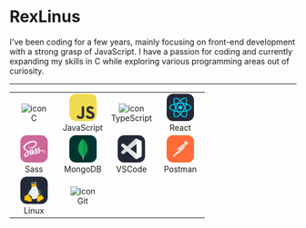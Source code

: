 # RexLinus

I've been coding for a few years, mainly focusing on front-end development with a strong grasp of JavaScript. I have a passion for coding and currently expanding my skills in C while exploring various programming areas out of curiosity.

---

<table>
  <tr>
    <td align="center" width="25%"> 
        <img src="https://raw.githubusercontent.com/jmnote/z-icons/master/svg/c.svg" width="48" height="48" alt="icon" />
      <br>C
    </td>
    <td align="center" width="25%">
        <img src="https://raw.githubusercontent.com/tandpfun/skill-icons/main/icons/JavaScript.svg" alt="icon" width="48" height="48" />
      <br>JavaScript
    </td>
    <td align="center" width="25%">
        <img src="https://skillicons.dev/icons?i=ts" alt="icon" width="48" height="48" />
      <br>TypeScript
    </td>
    <td align="center" width="25%"> 
        <img src="https://raw.githubusercontent.com/tandpfun/skill-icons/main/icons/React-Dark.svg" width="48" height="48" alt="icon" />
      <br>React
    </td>
  </tr>
  <tr>
    <td align="center"> 
        <img src="https://raw.githubusercontent.com/tandpfun/skill-icons/main/icons/Sass.svg" width="48" height="48" alt="icon" />
      <br>Sass
    </td>
    <td align="center"> 
        <img src="https://raw.githubusercontent.com/tandpfun/skill-icons/main/icons/MongoDB.svg" width="48" height="48" alt="icon" />
      <br>MongoDB
    </td>
    <td align="center"> 
        <img src="https://raw.githubusercontent.com/tandpfun/skill-icons/main/icons/VSCode-Dark.svg" width="48" height="48" alt="icon" />
      <br>VSCode
    </td>
    <td align="center"> 
        <img src="https://raw.githubusercontent.com/tandpfun/skill-icons/main/icons/Postman.svg" width="48" height="48" alt="icon" />
      <br>Postman
    </td>
  </tr>
  <tr>
    <td align="center"> 
        <img src="https://raw.githubusercontent.com/tandpfun/skill-icons/main/icons/Linux-Dark.svg" width="48" height="48" alt="icon" />
      <br>Linux
    </td>
    <td align="center"> 
        <img src="https://raw.githubusercontent.com/jmnote/z-icons/master/svg/git.svg" width="48" height="48" alt="icon" />
      <br>Git
    </td>
  </tr>
</table>
